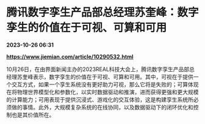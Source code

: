 # 腾讯数字孪生产品部总经理苏奎峰：数字孪生的价值在于可视、可算和可用

**2023-10-26 06:31**

**https://www.jiemian.com/article/10290532.html**

10月26日，在由界面新闻主办的2023REAL科技大会上，腾讯数字孪生产品部总经理苏奎峰表示，数字孪生的价值在于可视、可算和可用。其中，可视在于提供一个交互方式，如果一个孪生系统没有更好助力可视，那么它将是失败的；可算体现在将物理世界模型化和参数化，以实时数据驱动和推演，进而获得更强和更大规模的计算能力；可用表现于提供沉浸式、游戏化的交互体验，这是构建孪生系统所必须做的事情。此外，大规模复杂系统的在线协同，以及数据驱动下的闭环优化和控制也是其价值所在。